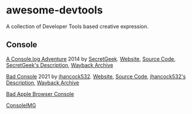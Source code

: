 # awesome-devtools
A collection of Developer Tools based creative expression.

## Console
[A Console.log Adventure](https://secretgeek.net/console_log) 2014 by [SecretGeek](https://secretgeek.net/). [Website](https://rawgit.com/secretGeek/console-adventure/master/console.html), [Source Code](https://github.com/secretGeek/console-adventure), [SecretGeek's Description](https://secretgeek.net/console_log), [Wayback Archive](https://web.archive.org/web/2020*/https://rawgit.com/secretGeek/console-adventure/master/console.html)

[Bad Console](https://jhancock532.github.io/bad-console/) 2021 by [jhancock532](https://twitter.com/jhancock532). [Website](https://jhancock532.github.io/bad-console/), [Source Code](https://github.com/jhancock532/bad-console), [jhancock532's Description](https://github.com/jhancock532/bad-console), [Wayback Archive](https://web.archive.org/web/20210601000000*/https://jhancock532.github.io/bad-console/)

[Bad Apple Browser Console](https://github.com/g-otn/bad-apple-browser-console)

[ConsoleIMG](https://defaced.dev/tools/consoleimg/)

